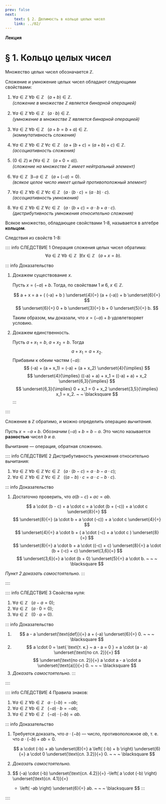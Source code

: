 ```yaml
---
prev: false
next:
    text: § 2. Делимость в кольце целых чисел
    link: ../02/
---
```


**Лекция**
# § 1. Кольцо целых чисел

Множество целых чисел обозначается $\mathbb{Z}$.

Сложение и умножение целых чисел обладают следующими свойствами:

1. $\forall a \in \mathbb{Z} ~ \forall b \in \mathbb{Z} ~ ~ ~ (a + b) \in \mathbb{Z}$.<br>
   *(сложение в множестве $\mathbb{Z}$ является бинарной операцией)*

2. $\forall a \in \mathbb{Z} ~ \forall b \in \mathbb{Z} ~ ~ ~ (a \cdot b) \in \mathbb{Z}$.<br>
   *(умножение в множестве $\mathbb{Z}$ является бинарной операцией)*

3. $\forall a \in \mathbb{Z} ~ \forall b \in \mathbb{Z} ~ ~ ~ (a + b = b + a) \in \mathbb{Z}$.<br>
   *(коммутативность сложения)*

4. $\forall a \in \mathbb{Z} ~ \forall b \in \mathbb{Z} ~ \forall c \in \mathbb{Z} ~ ~ ~ (a + (b + c) = (a + b) + c) \in \mathbb{Z}$.<br>
   *(ассоциативность сложения)*

5. $(0 \in \mathbb{Z}) ~ \text{и} ~ (\forall a \in \mathbb{Z} ~ ~ ~ (a + 0 = a))$.<br>
   *(сложение на множестве $\mathbb{Z}$ имеет нейтральный элемент)*

6. $\forall a \in \mathbb{Z} ~ ~ \exists -a \in \mathbb{Z} ~ ~ ~ (a + (-a) = 0)$.<br>
   *(всякое целое число имеет целый противоположный элемент)*

7. $\forall a \in \mathbb{Z} ~ \forall b \in \mathbb{Z} ~ \forall c \in \mathbb{Z} ~ ~ ~ (a \cdot (b \cdot c) = (a \cdot b) \cdot c)$.<br>
   *(ассоциативность умножения)*

8. $\forall a \in \mathbb{Z} ~ \forall b \in \mathbb{Z} ~ \forall c \in \mathbb{Z} ~ ~ ~ (a \cdot (b + c) = a \cdot b + a \cdot c)$.<br>
   *(дистрибутивность умножения относительно сложения)*

Всякое множество, обладающее свойствами 1-8, называется в алгебре **кольцом**.

Следствия из свойств 1-8:

:::: info СЛЕДСТВИЕ 1
Операция сложения целых чисел обратима:
$$
\forall a \in \mathbb{Z} ~ \forall b \in \mathbb{Z} ~ ~ \exists ! x \in \mathbb{Z} ~ ~ ~ (a + x = b).
$$

::: info Доказательство
1. Докажем существование $x$.

   Пусть $x = (-a) + b$. Тогда, по свойствам 1 и 6, $x \in \mathbb{Z}$.

   $$
   a + x = a + ( (-a) + b ) \underset{4}{=} (a + (-a)) + b \underset{6}{=}
   $$
   $$
   \underset{6}{=} 0 + b \underset{3}{=} b + 0 \underset{5}{=} b.
   $$
   
   Таким образом, мы доказали, что $x = (-a) + b$ удовлетворяет условию.

2. Докажем единственность.

   Пусть $a + x_1 = b$, $a + x_2 = b$. Тогда
   $$a + x_1 = a + x_2.$$
   Прибавим к обеим частям $(-a)$:
   $$
   (-a) + (a + x_1) = (-a) + (a + x_2) \underset{4}{\implies}
   $$
   $$
   \underset{4}{\implies} ((-a) + a) + x_1 = ((-a) + a) + x_2 \underset{6,3}{\implies}
   $$
   $$
   \underset{6,3}{\implies} 0 + x_1 = 0 + x_2 \underset{3,5}{\implies} x_1 = x_2. ~ ~ \blacksquare
   $$
:::

::::

Сложение в $\mathbb{Z}$ обратимо, и можно определить операцию *вычитания*.

Пусть $x = -a + b$. Обозначим $(-a) + b = b - a$. Это число называется **разностью** чисел $b$ и $a$.

Вычитание — операция, обратная сложению.

:::: info СЛЕДСТВИЕ 2
Дистрибутивность умножения относительно вычитания:
1. $\forall a \in \mathbb{Z} ~ \forall b \in \mathbb{Z} ~ \forall c \in \mathbb{Z} ~ ~ ~ (a \cdot (b - c) = a \cdot b - a \cdot c)$;
2. $\forall a \in \mathbb{Z} ~ \forall b \in \mathbb{Z} ~ \forall c \in \mathbb{Z} ~ ~ ~ ((a-b) \cdot c = a \cdot c - b \cdot c)$.

::: info Доказательство
1. Достаточно проверить, что $a(b-c) + ac = ab$.

   $$
   a \cdot (b - c) + a \cdot c = a \cdot (b + (-c)) + a \cdot c \underset{8}{=}
   $$
   $$
   \underset{8}{=} (a \cdot b + a \cdot (-c)) + a \cdot c \underset{4}{=}
   $$
   $$
   \underset{4}{=} a \cdot b + ( a \cdot (-c) + a \cdot c ) \underset{8}{=}
   $$
   $$
   \underset{8}{=} a \cdot b + a \cdot ((-c) + c) \underset{8}{=} a \cdot (b + (-c) + c) \underset{3,6}{=}
   $$
   $$
   \underset{3,6}{=} a \cdot (b + 0) \underset{5}{=} a \cdot b. ~ ~ ~ \blacksquare
   $$

*Пункт 2 доказать самостоятельно.*
:::

::::

:::: info СЛЕДСТВИЕ 3
Свойства нуля:
1. $\forall a \in \mathbb{Z} ~ ~ ~ (a - a = 0)$;
2. $\forall a \in \mathbb{Z} ~ ~ ~ (a \cdot 0 = 0)$;
3. $\forall a \in \mathbb{Z} ~ ~ ~ (0 \cdot a = 0)$.

::: info Доказательство
1. $$ a - a \underset{\text{def}}{=} a + (-a) \underset{6}{=} 0. ~ ~ ~ \blacksquare $$
2. $$ a \cdot 0 = \set{ \text{т. к.} ~ a - a = 0 } = a \cdot (a - a) \underset{\text{по сл. 2}}{=} $$
   $$ \underset{\text{по сл. 2}}{=} a \cdot a - a \cdot a \underset{\text{a)}}{=} 0. ~ ~ ~ \blacksquare $$
3. *Доказать самостоятельно.*
:::

::::

:::: info СЛЕДСТВИЕ 4
Правила знаков:
1. $\forall a \in \mathbb{Z} ~ \forall b \in \mathbb{Z} ~ ~ ~ a \cdot (-b) = -ab$;
2. $\forall a \in \mathbb{Z} ~ \forall b \in \mathbb{Z} ~ ~ ~ (-a) \cdot b = -ab$;
3. $\forall a \in \mathbb{Z} ~ \forall b \in \mathbb{Z} ~ ~ ~ (-a) \cdot (-b) = ab$.

::: info Доказательство
1. Требуется доказать, что $a \cdot (-b)$ — число, противоположное $ab$, т. е. что $a \cdot (-b) + ab = 0$.

   $$
   a \cdot (-b) + ab \underset{8}{=} a \left( (-b) + b \right) \underset{6}{=} a \cdot 0 \underset{\text{сл. 3.2}}{=} 0. ~ ~ ~ \blacksquare
   $$

2. *Доказать самостоятельно.*

3. 
   $$
   (-a) \cdot (-b) \underset{\text{сл. 4.2}}{=}
   -\left( a \cdot (-b) \right) \underset{\text{сл. 4.1}}{=}
   - \left( -ab \right) \underset{6}{=}
   ab. ~ ~ ~ \blacksquare
   $$
:::

::::